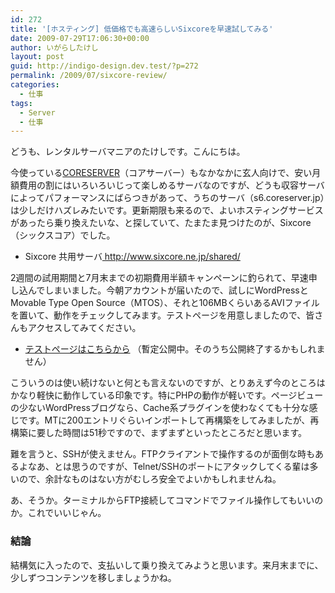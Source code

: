 ```yaml
---
id: 272
title: '[ホスティング] 低価格でも高速らしいSixcoreを早速試してみる'
date: 2009-07-29T17:06:30+00:00
author: いがらしたけし
layout: post
guid: http://indigo-design.dev.test/?p=272
permalink: /2009/07/sixcore-review/
categories:
  - 仕事
tags:
  - Server
  - 仕事
---
```

どうも、レンタルサーバマニアのたけしです。こんにちは。

今使っている<a href="http://coreserver.jp/">CORESERVER</a>（コアサーバー）もなかなかに玄人向けで、安い月額費用の割にはいろいろいじって楽しめるサーバなのですが、どうも収容サーバによってパフォーマンスにばらつきがあって、うちのサーバ（s6.coreserver.jp）は少しだけハズレみたいです。更新期限も来るので、よいホスティングサービスがあったら乗り換えたいな、と探していて、たまたま見つけたのが、Sixcore（シックスコア）でした。
<!--more-->
<ul>
	<li>Sixcore 共用サーバ<a href="http://www.sixcore.ne.jp/shared/">
http://www.sixcore.ne.jp/shared/</a></li>
</ul>
2週間の試用期間と7月末までの初期費用半額キャンペーンに釣られて、早速申し込んでしまいました。今朝アカウントが届いたので、試しにWordPressとMovable Type Open Source（MTOS）、それと106MBくらいあるAVIファイルを置いて、動作をチェックしてみます。テストページを用意しましたので、皆さんもアクセスしてみてください。
<ul>
	<li><a href="http://indigo.sixcore.jp/test.html">テストページはこちらから</a>
（暫定公開中。そのうち公開終了するかもしれません）</li>
</ul>
こういうのは使い続けないと何とも言えないのですが、とりあえず今のところはかなり軽快に動作している印象です。特にPHPの動作が軽いです。ページビューの少ないWordPressブログなら、Cache系プラグインを使わなくても十分な感じです。MTに200エントリぐらいインポートして再構築をしてみましたが、再構築に要した時間は51秒ですので、まずまずといったところだと思います。

難を言うと、SSHが使えません。FTPクライアントで操作するのが面倒な時もあるよなあ、とは思うのですが、Telnet/SSHのポートにアタックしてくる輩は多いので、余計なものはない方がむしろ安全でよいかもしれませんね。

あ、そうか。ターミナルからFTP接続してコマンドでファイル操作してもいいのか。これでいいじゃん。
<h3>結論</h3>
結構気に入ったので、支払いして乗り換えてみようと思います。来月末までに、少しずつコンテンツを移しましょうかね。